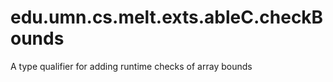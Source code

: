 # edu.umn.cs.melt.exts.ableC.checkBounds

A type qualifier for adding runtime checks of array bounds

